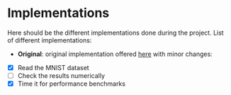 # Implementations

Here should be the different implementations done during the project.
List of different implementations:

 - **Original**: original implementation offered [here](https://lvdmaaten.github.io/tsne/) with minor changes:
  * [x] Read the MNIST dataset
  * [ ] Check the results numerically
  * [x] Time it for performance benchmarks
